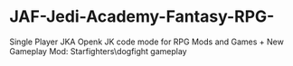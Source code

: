 # JAF-Jedi-Academy-Fantasy-RPG-
Single Player JKA Openk JK code mode for RPG Mods and Games + New Gameplay Mod: Starfighters\dogfight gameplay
